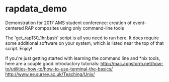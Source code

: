 # rapdata_demo
Demonstration for 2017 AMS student conference: creation of event-centered RAP composites using only command-line tools

The 'get_rap130_1hr.bash' script is all you need to run here.  It does require some additional software on your system, which is listed near the top of that script.  Enjoy!

If you're just getting started with learning the command line and *nix tools, here are a couple good introductory tutorials: 
http://mac.appstorm.net/how-to/utilities-how-to/how-to-use-terminal-the-basics/
http://www.ee.surrey.ac.uk/Teaching/Unix/

